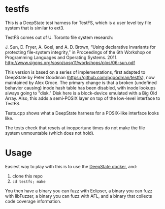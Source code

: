 testfs
======

This is a DeepState test harness for TestFS, which is a user level toy file system that is similar to ext3.

TestFS comes out of U. Toronto file system research:

J. Sun, D. Fryer, A. Goel, and A. D. Brown, “Using declarative invariants for protecting file-system integrity,” in Proceedings of the 6th Workshop on Programming Languages and Operating Systems. 2011.  http://www.sigops.org/sosp/sosp11/workshops/plos/06-sun.pdf

This version is based on a series of implementations, first adapted to DeepState by Peter Goodman (https://github.com/pgoodman/testfs), now maintained by Alex Groce.  The primary change is that a broken (undefined behavior causing) inode hash table has been disabled, with inode lookups always going to "disk."  Disk here is a block-device emulated with a Big Old Array.  Also, this adds a semi-POSIX layer on top of the low-level interface to TestFS.

Tests.cpp shows what a DeepState harness for a POSIX-like interface looks like.

The tests check that resets at inopportune times do not make the file system unmountable (which does not hold).

Usage
=====

Easiest way to play with this is to use the [DeepState docker](https://github.com/trailofbits/deepstate#DOCKER), and:

1.  clone this repo
2.  `cd testfs; make`

You then have a binary you can fuzz with Eclipser, a binary you can fuzz with libFuzzer, a binary you can fuzz with AFL, and a binary that collects code coverage information.
